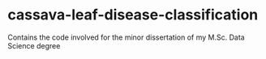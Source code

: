 # cassava-leaf-disease-classification
Contains the code involved for the minor dissertation of my M.Sc. Data Science degree 
